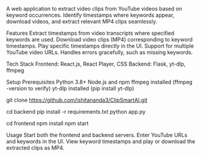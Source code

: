 A web application to extract video clips from YouTube videos based on keyword occurrences. Identify timestamps where keywords appear, download videos, and extract relevant MP4 clips seamlessly.

Features
Extract timestamps from video transcripts where specified keywords are used.
Download video clips (MP4) corresponding to keyword timestamps.
Play specific timestamps directly in the UI.
Support for multiple YouTube video URLs.
Handles errors gracefully, such as missing keywords.

Tech Stack
Frontend: React.js, React Player, CSS
Backend: Flask, yt-dlp, ffmpeg

Setup
Prerequisites
Python 3.8+
Node.js and npm
ffmpeg installed (ffmpeg -version to verify)
yt-dlp installed (pip install yt-dlp)

git clone https://github.com/ishitananda3/ClipSmartAI.git

cd backend
pip install -r requirements.txt
python app.py

cd frontend
npm install
npm start

Usage
Start both the frontend and backend servers.
Enter YouTube URLs and keywords in the UI.
View keyword timestamps and play or download the extracted clips as MP4.
